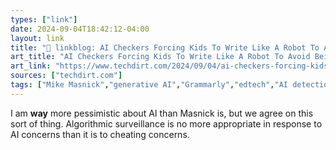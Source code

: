 ```yaml
---
types: ["link"]
date: 2024-09-04T18:42:12-04:00
layout: link
title: "🔗 linkblog: AI Checkers Forcing Kids To Write Like A Robot To Avoid Being Called A Robot'"
art_title: "AI Checkers Forcing Kids To Write Like A Robot To Avoid Being Called A Robot"
art_link: "https://www.techdirt.com/2024/09/04/ai-checkers-forcing-kids-to-write-like-a-robot-to-avoid-being-called-a-robot/"
sources: ["techdirt.com"]
tags: ["Mike Masnick","generative AI","Grammarly","edtech","AI detection"]
---
```

I am **way** more pessimistic about AI than Masnick is, but we agree on this sort of thing. Algorithmic surveillance is no more appropriate in response to AI concerns than it is to cheating concerns.
